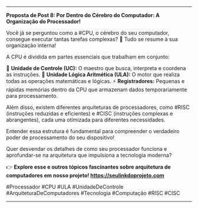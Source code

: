 ---

**Proposta de Post 8: Por Dentro do Cérebro do Computador: A Organização do Processador!**

Você já se perguntou como a #CPU, o cérebro do seu computador, consegue executar tantas tarefas complexas? 🤔 Tudo se resume à sua organização interna!

A CPU é dividida em partes essenciais que trabalham em conjunto:

🧠 **Unidade de Controle (UC):** O maestro que busca, interpreta e coordena as instruções.
🧮 **Unidade Lógica Aritmética (ULA):** O motor que realiza todas as operações matemáticas e lógicas.
⚡ **Registradores:** Pequenas e rápidas memórias dentro da CPU que armazenam dados temporariamente para processamento.

Além disso, existem diferentes arquiteturas de processadores, como #RISC (instruções reduzidas e eficientes) e #CISC (instruções complexas e abrangentes), cada uma otimizada para diferentes necessidades.

Entender essa estrutura é fundamental para compreender o verdadeiro poder de processamento do seu dispositivo!

Quer desvendar os detalhes de como seu processador funciona e aprofundar-se na arquitetura que impulsiona a tecnologia moderna?

👉 **Explore esse e outros tópicos fascinantes sobre arquitetura de computadores em nosso projeto! https://seulinkdoprojeto.com**

#Processador #CPU #ULA #UnidadeDeControle #ArquiteturaDeComputadores #Tecnologia #Computação #RISC #CISC

---